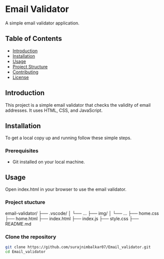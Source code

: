 # Email Validator

A simple email validator application.

## Table of Contents

- [Introduction](#introduction)
- [Installation](#installation)
- [Usage](#usage)
- [Project Structure](#project-structure)
- [Contributing](#contributing)
- [License](#license)

## Introduction

This project is a simple email validator that checks the validity of email addresses. It uses HTML, CSS, and JavaScript.

## Installation

To get a local copy up and running follow these simple steps.

### Prerequisites

- Git installed on your local machine.

## Usage


Open index.html in your browser to use the email validator.


### Project stucture

email-validator/
├── .vscode/
│   └── ...
├── img/
│   └── ...
├── home.css
├── home.html
├── index.html
├── index.js
├── style.css
├── README.md


### Clone the repository

```sh
git clone https://github.com/surajnimbalkar07/Email_validator.git
cd Email_validator


